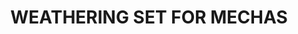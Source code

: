 ---
title: "WEATHERING SET FOR MECHAS "
price: "TBA"
desc: "Bez opisa"
img_path: "/assets/img/A.MIG-7429.jpg"
brand: AMMO
available: true
special_offer: false
soon: false
cat: "Weathering"
subcat: ""
subsubcat: "wet-setovi"
---